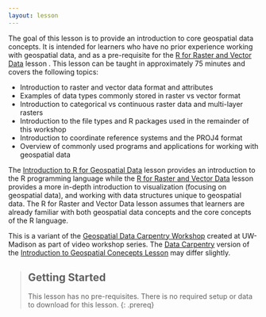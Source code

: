 ```yaml
---
layout: lesson
---
```


The goal of this lesson is to provide an introduction to core geospatial
data concepts. It is intended for learners who have no prior experience working with geospatial data, and as a pre-requisite for
the [R for Raster and Vector Data](https://datacarpentry.org/r-raster-vector-geospatial/) lesson
. This lesson can
be taught in approximately 75 minutes and covers the following topics:

- Introduction to raster and vector data format and attributes
- Examples of data types commonly stored in raster vs vector format
- Introduction to categorical vs continuous raster data and multi-layer rasters
- Introduction to the file types and R packages used in the remainder of this workshop
- Introduction to coordinate reference systems and the PROJ4 format
- Overview of commonly used programs and applications for working with geospatial data

The [Introduction to R for Geospatial Data](https://datacarpentry.org/r-intro-geospatial/)
lesson provides an introduction to the R programming language
while the [R for Raster and Vector Data](https://datacarpentry.org/r-raster-vector-geospatial/) lesson
provides a more in-depth introduction to visualization (focusing on geospatial data),
and working with data structures unique to geospatial data. The R for Raster and Vector Data lesson assumes that learners are already familiar with both geospatial
data concepts and the core concepts of the R language.

This is a variant of the [Geospatial Data Carpentry Workshop](https://datacarpentry.org/geospatial-workshop/)
created at UW-Madison as part of video workshop series.
The [Data Carpentry](https://datacarpentry.org/) version of the [Introduction to Geospatial Conecepts Lesson](https://datacarpentry.org/organization-geospatial/) may differ slightly.


> ## Getting Started
>
> This lesson has no pre-requisites. There is no required setup or data to
> download for this lesson.
{: .prereq}
